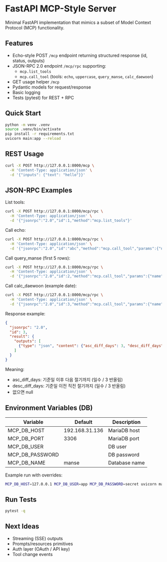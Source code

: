 # FastAPI MCP-Style Server

Minimal FastAPI implementation that mimics a subset of Model Context Protocol (MCP) functionality.

## Features
- Echo-style POST `/mcp` endpoint returning structured response (id, status, outputs)
- JSON-RPC 2.0 endpoint `/mcp/rpc` supporting:
  - `mcp.list_tools`
  - `mcp.call_tool` (tools: `echo`, `uppercase`, `query_manse`, `calc_daewoon`)
- GET usage helper `/mcp`
- Pydantic models for request/response
- Basic logging
- Tests (pytest) for REST + RPC

## Quick Start
```bash
python -m venv .venv
source .venv/bin/activate
pip install -r requirements.txt
uvicorn main:app --reload
```

## REST Usage
```bash
curl -X POST http://127.0.0.1:8000/mcp \
  -H 'Content-Type: application/json' \
  -d '{"inputs": {"text": "hello"}}'
```

## JSON-RPC Examples
List tools:
```bash
curl -X POST http://127.0.0.1:8000/mcp/rpc \
  -H 'Content-Type: application/json' \
  -d '{"jsonrpc":"2.0","id":1,"method":"mcp.list_tools"}'
```

Call echo:
```bash
curl -X POST http://127.0.0.1:8000/mcp/rpc \
  -H 'Content-Type: application/json' \
  -d '{"jsonrpc":"2.0","id":"abc","method":"mcp.call_tool","params":{"name":"echo","arguments":{"text":"hello"}}}'
```

Call query_manse (first 5 rows):
```bash
curl -X POST http://127.0.0.1:8000/mcp/rpc \
  -H 'Content-Type: application/json' \
  -d '{"jsonrpc":"2.0","id":2,"method":"mcp.call_tool","params":{"name":"query_manse","arguments":{"limit":5}}}'
```

Call calc_daewoon (example date):
```bash
curl -X POST http://127.0.0.1:8000/mcp/rpc \
  -H 'Content-Type: application/json' \
  -d '{"jsonrpc":"2.0","id":3,"method":"mcp.call_tool","params":{"name":"calc_daewoon","arguments":{"yyyymmdd":"20250115"}}}'
```

Response example:
```json
{
  "jsonrpc": "2.0",
  "id": 3,
  "result": {
    "outputs": [
      {"type": "json", "content": {"asc_diff_days": 3, "desc_diff_days": 2}}
    ]
  }
}
```

Meaning:
- asc_diff_days: 기준일 이후 다음 절기까지 (일수 / 3 반올림)
- desc_diff_days: 기준일 이전 직전 절기까지 (일수 / 3 반올림)
- 없으면 null

## Environment Variables (DB)
| Variable | Default | Description |
|----------|---------|-------------|
| MCP_DB_HOST | 192.168.31.136 | MariaDB host |
| MCP_DB_PORT | 3306 | MariaDB port |
| MCP_DB_USER |  | DB user |
| MCP_DB_PASSWORD |  | DB password |
| MCP_DB_NAME | manse | Database name |

Example run with overrides:
```bash
MCP_DB_HOST=127.0.0.1 MCP_DB_USER=app MCP_DB_PASSWORD=secret uvicorn main:app --reload
```

## Run Tests
```bash
pytest -q
```

## Next Ideas
- Streaming (SSE) outputs
- Prompts/resources primitives
- Auth layer (OAuth / API key)
- Tool change events
